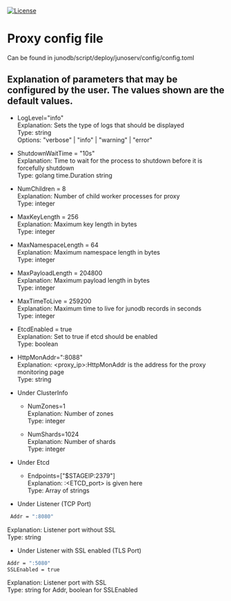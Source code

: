 [![License](https://img.shields.io/badge/License-Apache_2.0-blue.svg)](https://opensource.org/licenses/Apache-2.0)
# Proxy config file

Can be found in junodb/script/deploy/junoserv/config/config.toml


## Explanation of parameters that may be configured by the user. The values shown are the default values. 

* LogLevel="info" <br>
  Explanation: Sets the type of logs that should be displayed <br>
  Type: string <br>
  Options: "verbose" | "info" | "warning" | "error"<br>

* ShutdownWaitTime = "10s"<br>
  Explanation: Time to wait for the process to shutdown before it is forcefully shutdown<br>
  Type: golang time.Duration string <br>

* NumChildren = 8 <br> 
  Explanation: Number of child worker processes for proxy <br>
  Type: integer <br>

* MaxKeyLength = 256<br>
  Explanation: Maximum key length in bytes <br>
  Type: integer <br>

* MaxNamespaceLength = 64<br>
  Explanation: Maximum namespace length in bytes <br>
  Type: integer <br>

* MaxPayloadLength = 204800<br>
  Explanation: Maximum payload length in bytes <br>
  Type: integer <br>

* MaxTimeToLive = 259200<br>
  Explanation: Maximum time to live for junodb records in seconds <br>
  Type: integer <br>


* EtcdEnabled = true<br>
  Explanation: Set to true if etcd should be enabled <br>
  Type: boolean <br>


* HttpMonAddr=":8088"<br>
  Explanation: <proxy_ip>:HttpMonAddr is the address for the proxy monitoring page <br>
  Type: string <br>


* Under ClusterInfo<br>
  * NumZones=1<br>
    Explanation: Number of zones<br>
    Type: integer<br>

  * NumShards=1024<br>
    Explanation: Number of shards<br>
    Type: integer<br>
    

* Under Etcd<br>
  * Endpoints=["$STAGEIP:2379"]<br>
    Explanation: <ETCD IP>:<ETCD_port> is given here <br>
    Type:  Array of strings<br>

* Under Listener (TCP Port)
``` bash
 Addr = ":8080"
 ```
Explanation: Listener port without SSL <br>
Type:  string<br>

* Under Listener with SSL enabled (TLS Port)<br>
 ``` bash
 Addr = ":5080"
 SSLEnabled = true
 ```
  Explanation: Listener port with SSL <br>
  Type:  string for Addr, boolean for SSLEnabled<br>

